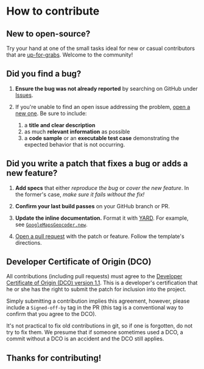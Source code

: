 # How to contribute

## **New to open-source?**

Try your hand at one of the small tasks ideal for new or casual contributors that are [up-for-grabs](https://github.com/GoogleMapsGeocoder/google_maps_geocoder/issues?q=is%3Aissue+is%3Aopen+label%3Aup-for-grabs). Welcome to the community!

## **Did you find a bug?**

1. **Ensure the bug was not already reported** by searching on GitHub under [Issues](https://github.com/GoogleMapsGeocoder/google_maps_geocoder/issues).

2. If you're unable to find an open issue addressing the problem, [open a new one](https://github.com/GoogleMapsGeocoder/google_maps_geocoder/issues/new/choose). Be sure to include:
    1. a **title and clear description**
    2. as much **relevant information** as possible
    3. a **code sample** or an **executable test case** demonstrating the expected behavior that is not occurring.

## **Did you write a patch that fixes a bug or adds a new feature?**

1. **Add specs** that either *reproduce the bug* or *cover the new feature*. In the former's case, *make sure it fails without the fix!*

2. **Confirm your last build passes** on your GitHub branch or PR.

3. **Update the inline documentation.** Format it with [YARD](http://www.rubydoc.info/gems/yard/file/docs/GettingStarted.md). For example, see [`GoogleMapsGeocoder.new`](../lib/google_maps_geocoder/google_maps_geocoder.rb).

4. [Open a pull request](https://github.com/GoogleMapsGeocoder/google_maps_geocoder/compare) with the patch or feature. Follow the template's directions.

## Developer Certificate of Origin (DCO)

All contributions (including pull requests) must agree to the [Developer Certificate of Origin (DCO) version 1.1](https://developercertificate.org). This is a developer's certification that he or she has the right to submit the patch for inclusion into the project.

Simply submitting a contribution implies this agreement, however, please include a `Signed-off-by` tag in the PR (this tag is a conventional way to confirm that you agree to the DCO).

It's not practical to fix old contributions in git, so if one is forgotten, do not try to fix them.  We presume that if someone sometimes used a DCO, a commit without a DCO is an accident and the DCO still applies.

## Thanks for contributing!
